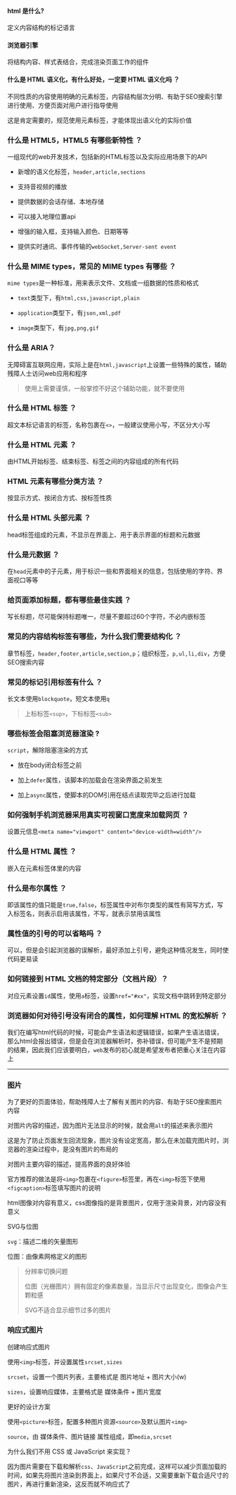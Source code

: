 #### html 是什么?

定义内容结构的标记语言

#### 浏览器引擎

将结构内容、样式表结合，完成渲染页面工作的组件

#### 什么是 HTML 语义化，有什么好处，一定要 HTML 语义化吗 ？

不同性质的内容使用明确的元素标签，内容结构层次分明、有助于SEO搜索引擎进行使用、方便页面对用户进行指导使用

这是肯定需要的，规范使用元素标签，才能体现出语义化的实际价值

### 什么是 HTML5，HTML5 有哪些新特性 ？

一组现代的web开发技术，包括新的HTML标签以及实际应用场景下的API

- 新增的语义化标签，`header,article,sections`

- 支持音视频的播放

- 提供数据的会话存储、本地存储

- 可以接入地理位置api

- 增强的输入框，支持输入颜色、日期等等

- 提供实时通讯、事件传输的`webSocket,Server-sent event`

### 什么是 MIME types，常见的 MIME types 有哪些 ？

`mime types`是一种标准，用来表示文件、文档或一组数据的性质和格式

- `text`类型下，有`html,css,javascript,plain`

- `application`类型下，有`json,xml,pdf`

- `image`类型下，有`jpg,png,gif`

### 什么是 ARIA？

无障碍富互联网应用，实际上是在`html,javascript`上设置一些特殊的属性，辅助残障人士访问web应用和程序

> 使用上需要谨慎，一般掌控不好这个辅助功能，就不要使用

### 什么是 HTML 标签 ？

超文本标记语言的标签，名称包裹在`<>`，一般建议使用小写，不区分大小写

### 什么是 HTML 元素 ？

由HTML开始标签、结束标签、标签之间的内容组成的所有代码

### HTML 元素有哪些分类方法 ？

按显示方式、按闭合方式、按标签性质

### 什么是 HTML 头部元素 ？

head标签组成的元素，不显示在界面上、用于表示界面的标题和元数据

### 什么是元数据 ？

在`head`元素中的子元素，用于标识一些和界面相关的信息，包括使用的字符、界面视口等等

### 给页面添加标题，都有哪些最佳实践 ？

写长标题，尽可能保持标题唯一，尽量不要超过60个字符，不必内嵌标签

### 常见的内容结构标签有哪些，为什么我们需要结构化 ？

章节标签，`header,footer,article,section,p`；组织标签，`p,ul,li,div`，方便SEO搜索内容

### 常见的标记引用标签有什么 ？

长文本使用`blockquote`，短文本使用`q`

> 上标标签`<sup>`，下标标签`<sub>`

### 哪些标签会阻塞浏览器渲染 ?

`script`，解除阻塞渲染的方式

- 放在body闭合标签之前

- 加上`defer`属性，该脚本的加载会在渲染界面之前发生

- 加上`async`属性，使脚本的DOM引用在结点读取完毕之后进行加载

### 如何强制手机浏览器采用真实可视窗口宽度来加载网页 ？

设置元信息`<meta name="viewport" content="device-width=width"/>`

### 什么是 HTML 属性 ？

嵌入在元素标签体里的内容

### 什么是布尔属性 ？

即该属性的值只能是`true,false`，标签属性中对布尔类型的属性有简写方式，写入标签名，则表示启用该属性，不写，就表示禁用该属性

### 属性值的引号的可以省略吗 ？

可以，但是会引起浏览器的误解析，最好添加上引号，避免这种情况发生，同时使代码更易读

### 如何链接到 HTML 文档的特定部分（文档片段）？

对应元素设置`id`属性，使用`a`标签，设置`href="#xx"`，实现文档中跳转到特定部分

### 浏览器如何对待引号没有闭合的属性，如何理解 HTML 的宽松解析 ？

我们在编写html代码的时候，可能会产生语法和逻辑错误，如果产生语法错误，那么html会报出错误，但是会在浏览器解析时，弥补错误，但可能产生不是预期的结果，因此我们应该要明白，`web`发布的初心就是希望发布者把重心关注在内容上

---

### 图片

为了更好的页面体验，帮助残障人士了解有关图片的内容、有助于SEO搜索图片内容

对图片内容的描述，因为图片无法显示的时候，就会用`alt`的描述来表示图片

这是为了防止页面发生回流现象，图片没有设定宽高，那么在未加载完图片时，浏览器的渲染过程中，是没有图片的布局的

对图片主要内容的描述，提高界面的良好体验

官方推荐的做法是将`<img>`包裹在`<figure>`标签里，再在`<img>`标签下使用`<figcaption>`标签填写图片的说明

html图像对内容有意义，css图像指的是背景图片，仅用于渲染背景，对内容没有意义

SVG与位图

`svg`：描述二维的矢量图形

位图：由像素网格定义的图形

> 分辨率切换问题
> 
> 位图（光栅图片）拥有固定的像素数量，当显示尺寸出现变化，图像会产生颗粒感
> 
> SVG不适合显示细节过多的图片

### 响应式图片

创建响应式图片

使用`<img>`标签，并设置属性`srcset,sizes`

`srcset`，设置一个图片列表，主要格式是 图片地址 + 图片大小(w)

`sizes`，设置响应媒体，主要格式是 媒体条件 + 图片宽度

更好的设计方案

使用`<picture>`标签，配置多种图片资源`<source>`及默认图片`<img>`

`source`，由 媒体条件、图片链接 属性组成，即`media,srcset`

为什么我们不用 CSS 或 JavaScript 来实现？

因为图片需要在下载和解析`css`、`JavaScript`之前完成，这样可以减少页面加载的时间，如果先将图片渲染到界面上，如果尺寸不合适，又需要重新下载合适尺寸的图片，再进行重新渲染，这反而就不响应式了
